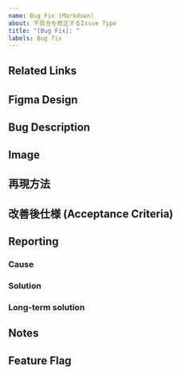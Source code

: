 ```yaml
--- 
name: Bug Fix (Markdown)
about: 不具合を修正するIssue Type
title: "[Bug Fix]: "
labels: Bug fix
---
```


## Related Links 
<!-- 関連する Issue や、 Slack のリンクを記載する --> 

## Figma Design　
<!-- FigmaのDesignリンクを記載する。 --> 

## Bug Description
<!-- 現状のバグ状況を記載する。記載方法は、誰が、何をすると、何が起きるか、を記載する。 --> 

## Image
<!-- DesignやCaptureを張る場合、こちらに記載する。 --> 

## 再現方法
<!-- どうしたら、再現されるかの詳細手順を箇条書きで記載する。（又は、動画があればそちらを添付する。） -->

## 改善後仕様 (Acceptance Criteria)

## Reporting
<!-- Bugの内容は微小なものでも必ず、Sprint Retrospectiveにて共有する。Formatは以下の通り。 -->
### Cause

### Solution

### Long-term solution

## Notes

## Feature Flag
